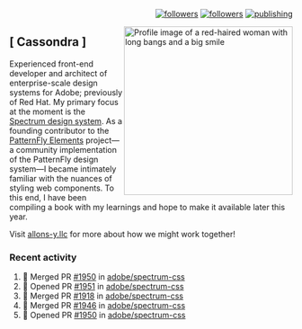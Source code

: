 <p align="right"><a rel="me" href="https://front-end.social/@castastrophe">
    <img alt="followers" title="Follow me on Mastodon" src="https://img.shields.io/mastodon/follow/109297102751309835?domain=https%3A%2F%2Ffront-end.social&label=Follow&logo=mastodon&logoColor=white&style=for-the-badge&labelColor=008080&color=006969"/></a>
  <a href="https://codepen.io/castastrophe/">
    <img alt="followers" title="Follow me on CodePen" src="https://img.shields.io/badge/16-1?color=640464&labelColor=7c007c&style=for-the-badge&logo=codepen&label=Follow"/></a>
<a href="https://castastrophe.medium.com/">
    <img alt="publishing" title="View articles on Medium" src="https://img.shields.io/badge/107-1?color=666&labelColor=444&label=subscribe&logo=medium&logoColor=white&style=for-the-badge"/></a>
    </p>
    
<img align="right" src="https://user-images.githubusercontent.com/1840295/209837133-f6b4d7a5-2117-4634-83b8-a635fb49a96a.png" height="300" alt="Profile image of a red-haired woman with long bangs and a big smile">

## [&nbsp;Cassondra&nbsp;]
    
Experienced front-end developer and architect of enterprise-scale design systems for Adobe; previously of Red Hat. My primary focus at the moment is the [Spectrum design system](https://github.com/adobe/spectrum-css). As a founding contributor to the [PatternFly&nbsp;Elements](https://github.com/patternfly/patternfly-elements) project&mdash;a community implementation of the PatternFly design system&mdash;I became intimately familiar with the nuances of styling web components. To this end, I have been compiling a book with my learnings and hope to make it available later this year.

Visit [allons-y.llc](http://allons-y.llc/) for more about how we might work together!

### Recent activity

<!--START_SECTION:activity-->
1. 🎉 Merged PR [#1950](https://github.com/adobe/spectrum-css/pull/1950) in [adobe/spectrum-css](https://github.com/adobe/spectrum-css)
2. 💪 Opened PR [#1951](https://github.com/adobe/spectrum-css/pull/1951) in [adobe/spectrum-css](https://github.com/adobe/spectrum-css)
3. 🎉 Merged PR [#1918](https://github.com/adobe/spectrum-css/pull/1918) in [adobe/spectrum-css](https://github.com/adobe/spectrum-css)
4. 🎉 Merged PR [#1946](https://github.com/adobe/spectrum-css/pull/1946) in [adobe/spectrum-css](https://github.com/adobe/spectrum-css)
5. 💪 Opened PR [#1950](https://github.com/adobe/spectrum-css/pull/1950) in [adobe/spectrum-css](https://github.com/adobe/spectrum-css)
<!--END_SECTION:activity-->
